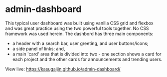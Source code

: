 # admin-dashboard
This typical user dashboard was built using vanilla CSS grid and flexbox and was great practice using the two powerful tools together. No CSS framework was used herein. The dashbord has three main components:
- a header with a search bar, user greeting, and user buttons/icons;
- a side panel of links; and, 
- a main 'card' area that is divided into two - one section shows a card for each project and the other cards for announcements and trending users. 

View live: https://kasugaijin.github.io/admin-dashboard/ 
